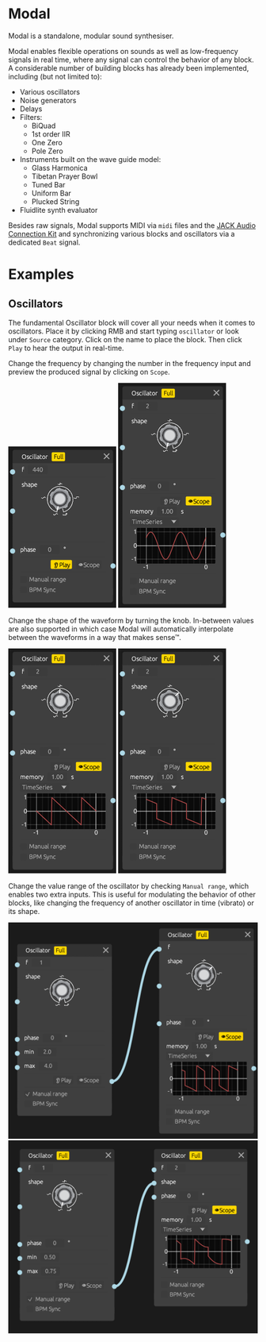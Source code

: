 # Modal
Modal is a standalone, modular sound synthesiser.

Modal enables flexible operations on sounds as well as low-frequency signals in
real time, where any signal can control the behavior of any block. A considerable
number of building blocks has already been implemented, including (but not
limited to):
- Various oscillators
- Noise generators
- Delays
- Filters:
  - BiQuad
  - 1st order IIR
  - One Zero
  - Pole Zero
- Instruments built on the wave guide model:
  - Glass Harmonica
  - Tibetan Prayer Bowl
  - Tuned Bar
  - Uniform Bar
  - Plucked String
- Fluidlite synth evaluator

Besides raw signals, Modal supports MIDI via `midi` files and the [JACK Audio
Connection Kit](https://jackaudio.org/) and synchronizing various blocks and
oscillators via a dedicated `Beat` signal.

# Examples
## Oscillators
The fundamental Oscillator block will cover all your needs when it comes to
oscillators. Place it by clicking RMB and start typing `oscillator` or look
under `Source` category. Click on the name to place the block. Then click `Play`
to hear the output in real-time.

Change the frequency by changing the number in the frequency input and
preview the produced signal by clicking on `Scope`.

![Osc1](https://raw.githubusercontent.com/kamirr/modal/main/screenshots/osc-1.png)
![Osc2](https://raw.githubusercontent.com/kamirr/modal/main/screenshots/osc-2.png)

Change the shape of the waveform by turning the knob. In-between values
are also supported in which case Modal will automatically interpolate between
the waveforms in a way that makes sense™.

![Osc3](https://raw.githubusercontent.com/kamirr/modal/main/screenshots/osc-3.png)
![Osc4](https://raw.githubusercontent.com/kamirr/modal/main/screenshots/osc-4.png)

Change the value range of the oscillator by checking `Manual range`,
which enables two extra inputs. This is useful for modulating the behavior of
other blocks, like changing the frequency of another oscillator in time (vibrato)
or its shape.

![Osc6](https://raw.githubusercontent.com/kamirr/modal/main/screenshots/osc-5.png)
![Osc7](https://raw.githubusercontent.com/kamirr/modal/main/screenshots/osc-6.png)